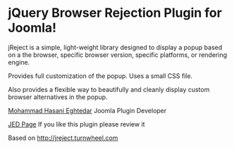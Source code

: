 jQuery Browser Rejection Plugin for Joomla!
=====================

jReject is a simple, light-weight library designed to display a popup based on a the browser, specific browser version, specific platforms, or rendering engine.

Provides full customization of the popup. Uses a small CSS file.

Also provides a flexible way to beautifully and cleanly display custom browser alternatives in the popup.

[Mohammad Hasani Eghtedar](http://www.mhehm.ir) Joomla Plugin Developer

[JED Page](http://extensions.joomla.org/extensions/site-management/browsers-a-web-standards) If you like this plugin please review it

Based on http://jreject.turnwheel.com

